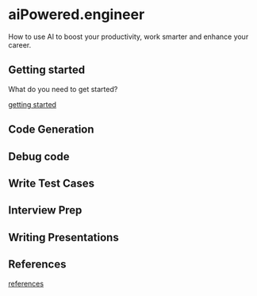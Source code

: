 # aiPowered.engineer

How to use AI to boost your productivity, work smarter and enhance your career.

## Getting started

What do you need to get started?

[getting started](getting-started.md)

## Code Generation

## Debug code

## Write Test Cases

## Interview Prep

## Writing Presentations

## References

[references](references.md)